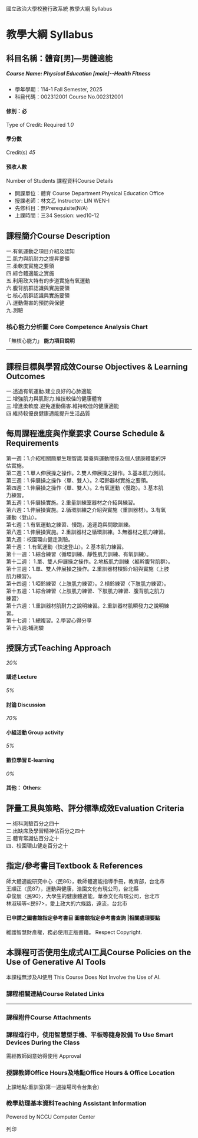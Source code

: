 國立政治大學校務行政系統 教學大綱 Syllabus
# 教學大綱 Syllabus
##  科目名稱：體育[男]—男體適能 
#####  Course Name: Physical Education [male]--Health Fitness
  * 學年學期：114-1 Fall Semester, 2025 
  * 科目代碼：002312001 Course No.002312001


#### 修別：必
Type of Credit: Required 
_1.0_
#### 學分數
Credit(s)
_45_
#### 預收人數
Number of Students
課程資料Course Details
  * 開課單位：體育 Course Department:Physical Education Office 
  * 授課老師：林文乙 Instructor: LIN WEN-I 
  * 先修科目：無Prerequisite(N/A)
  * 上課時間：三34 Session: wed10-12


##  課程簡介Course Description
一.有氧運動之項目介紹及認知  
二.肌力與肌耐力之提昇要領  
三.柔軟度實施之要領  
四.綜合體適能之實施  
五.利用政大特有的步道實施有氧運動  
六.腹背肌群認識與實施要領  
七.核心肌群認識與實施要領  
八.運動傷害的預防與保健  
九.測驗
###  核心能力分析圖 Core Competence Analysis Chart
「無核心能力」 
**能力項目說明**
* * *
##  課程目標與學習成效Course Objectives & Learning Outcomes 
一.透過有氧運動.建立良好的心肺適能  
二.增強肌力與肌耐力.維技較佳的健康體育  
三.增進柔軟度.避免運動傷害.維持較佳的健康適能  
四.維持較優良健康適能提升生活品質
##  每周課程進度與作業要求 Course Schedule & Requirements
第一週：1.介紹相關簡單生理智識.營養與運動關係及個人健康體能的評   
估實施。   
第二週：1.單人伸展操之操作。2.雙人伸展操之操作。3.基本肌力測試。   
第三週：1.伸展操之操作〈單、雙人〉。2.啞鈴器材實施之要領。   
第四週：1.伸展操之操作〈單、雙人〉。2.有氧運動〈慢跑〉。3.基本肌   
力練習。   
第五週：1.伸展操實施。2.重量訓練室器材之介紹與練習。   
第六週：1.伸展操實施。2.循環訓練之介紹與實施〈重訓器材〉。3.有氧   
運動〈登山〉。   
第七週：1.有氧運動之練習、慢跑，追逐跑與間歇訓練。   
第八週：1.伸展操實施。2.重訓器材之循環訓練。3.無器材之肌力練習。   
第九週：校園環山健走測驗。   
第十週： 1.有氧運動〈快速登山〉。2.基本肌力練習。   
第十一週：1.綜合練習〈循環訓練、靜性肌力訓練、有氧訓練〉。   
第十二週： 1.單、雙人伸展操之操作。2.地板肌力訓練〈軀幹腹背肌群〉。   
第十三週：1.單、雙人伸展操之操作。2.重訓器材槓鈴介紹與實施〈上肢   
肌力練習〉。   
第十四週：1.啞鈴練習〈上肢肌力練習〉。2.槓鈴練習〈下肢肌力練習〉。   
第十五週：1.綜合練習〈上肢肌力練習、下肢肌力練習、腹背肌之肌力   
練習〉   
第十六週：1.重訓器材肌耐力之說明練習。2.重訓器材肌瞬發力之說明練   
習。   
第十七週：1.總複習。2.學習心得分享   
第十八週:補測驗
##  授課方式Teaching Approach
_20%_
####  講述 Lecture
_5%_
####  討論 Discussion
_70%_
####  小組活動 Group activity
_5%_
####  數位學習 E-learning
_0%_
####  其他： Others:
##  評量工具與策略、評分標準成效Evaluation Criteria
一.術科測驗百分之四十  
二.出缺席及學習精神佔百分之四十  
三.體育常識佔百分之十  
四、校園環山健走百分之十
##  指定/參考書目Textbook & References
師大體適能研究中心〈民86〉，教師體適能指導手冊，教育部，台北市  
王順正〈民87〉，運動與健康，浩園文化有現公司，台北縣  
卓俊辰〈民90〉，大學生的健康體適能，華泰文化有現公司，台北市  
林淑瑛等<民97>，愛上政大的六條路，遠流，台北市
####  已申請之圖書館指定參考書目  圖書館指定參考書查詢 |相關處理要點
維護智慧財產權，務必使用正版書籍。 Respect Copyright.
##  本課程可否使用生成式AI工具Course Policies on the Use of Generative AI Tools
本課程無涉及AI使用 This Course Does Not Involve the Use of AI.
###  課程相關連結Course Related Links
* * *
###  課程附件Course Attachments
###  課程進行中，使用智慧型手機、平板等隨身設備 To Use Smart Devices During the Class
需經教師同意始得使用  Approval
###  授課教師Office Hours及地點Office Hours & Office Location
上課地點:重訓室(第一週操場司令台集合)
###  教學助理基本資料Teaching Assistant Information
Powered by NCCU Computer Center
  
列印
